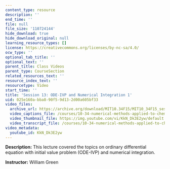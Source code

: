 ```yaml
---
content_type: resource
description: ''
end_time: ''
file: null
file_size: '110724144'
hide_download: true
hide_download_original: null
learning_resource_types: []
license: https://creativecommons.org/licenses/by-nc-sa/4.0/
ocw_type: ''
optional_tab_title: ''
optional_text: ''
parent_title: Class Videos
parent_type: CourseSection
related_resources_text: ''
resource_index_text: ''
resourcetype: Video
start_time: ''
title: 'Session 13: ODE-IVP and Numerical Integration 1'
uid: 025e160a-bba8-90f5-9d13-2d00a605bf33
video_files:
  archive_url: https://archive.org/download/MIT10.34F15/MIT10_34F15_ses13_300k.mp4
  video_captions_file: /courses/10-34-numerical-methods-applied-to-chemical-engineering-fall-2015/3f75efb0e4355b60a6d9bd59c03fd4a2_KkN_Dk3E2yw.vtt
  video_thumbnail_file: https://img.youtube.com/vi/KkN_Dk3E2yw/default.jpg
  video_transcript_file: /courses/10-34-numerical-methods-applied-to-chemical-engineering-fall-2015/9a610a09d15162096fb294545cd58686_KkN_Dk3E2yw.pdf
video_metadata:
  youtube_id: KkN_Dk3E2yw
---
```


**Description:** This lecture covered the topics on ordinary differential equation with initial value problem (ODE-IVP) and numerical integration.

**Instructor:** William Green

